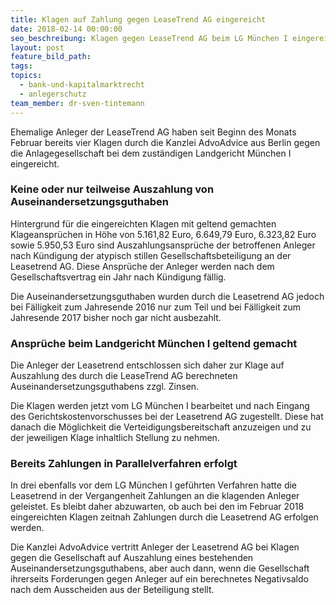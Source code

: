 ```yaml
---
title: Klagen auf Zahlung gegen LeaseTrend AG eingereicht
date: 2018-02-14 00:00:00
seo_beschreibung: Klagen gegen LeaseTrend AG beim LG München I eingereicht
layout: post
feature_bild_path:
tags:
topics:
  - bank-und-kapitalmarktrecht
  - anlegerschutz
team_member: dr-sven-tintemann
---
```


Ehemalige Anleger der LeaseTrend AG haben seit Beginn des Monats Februar bereits vier Klagen durch die Kanzlei AdvoAdvice aus Berlin gegen die Anlagegesellschaft bei dem zust&auml;ndigen Landgericht M&uuml;nchen I eingereicht.

### Keine oder nur teilweise Auszahlung von Auseinandersetzungsguthaben

Hintergrund f&uuml;r die eingereichten Klagen mit geltend gemachten Klageanspr&uuml;chen in H&ouml;he von 5.161,82 Euro, 6.649,79 Euro, 6.323,82 Euro sowie 5.950,53 Euro sind Auszahlungsanspr&uuml;che der betroffenen Anleger nach K&uuml;ndigung der atypisch stillen Gesellschaftsbeteiligung an der Leasetrend AG. Diese Anspr&uuml;che der Anleger werden nach dem Gesellschaftsvertrag ein Jahr nach K&uuml;ndigung f&auml;llig.

Die Auseinandersetzungsguthaben wurden durch die Leasetrend AG jedoch bei F&auml;lligkeit zum Jahresende 2016 nur zum Teil und bei F&auml;lligkeit zum Jahresende 2017 bisher noch gar nicht ausbezahlt.

### Anspr&uuml;che beim Landgericht M&uuml;nchen I geltend gemacht

Die Anleger der Leasetrend entschlossen sich daher zur Klage auf Auszahlung des durch die LeaseTrend AG berechneten Auseinandersetzungsguthabens zzgl. Zinsen.

Die Klagen werden jetzt vom LG M&uuml;nchen I bearbeitet und nach Eingang des Gerichtskostenvorschusses bei der Leasetrend AG zugestellt. Diese hat danach die M&ouml;glichkeit die Verteidigungsbereitschaft anzuzeigen und zu der jeweiligen Klage inhaltlich Stellung zu nehmen.

### Bereits Zahlungen in Parallelverfahren erfolgt

In drei ebenfalls vor dem LG M&uuml;nchen I gef&uuml;hrten Verfahren hatte die Leasetrend in der Vergangenheit Zahlungen an die klagenden Anleger geleistet. Es bleibt daher abzuwarten, ob auch bei den im Februar 2018 eingereichten Klagen zeitnah Zahlungen durch die Leasetrend AG erfolgen werden.

Die Kanzlei AdvoAdvice vertritt Anleger der Leasetrend AG bei Klagen gegen die Gesellschaft auf Auszahlung eines bestehenden Auseinandersetzungsguthabens, aber auch dann, wenn die Gesellschaft ihrerseits Forderungen gegen Anleger auf ein berechnetes Negativsaldo nach dem Ausscheiden aus der Beteiligung stellt.

&nbsp;

&nbsp;

&nbsp;